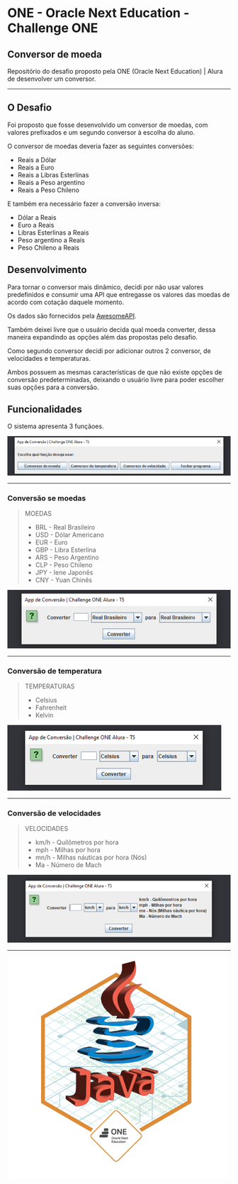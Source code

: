 # ONE - Oracle Next Education - Challenge ONE
## Conversor de moeda

Repositório do desafio proposto pela ONE (Oracle Next Education) | Alura de desenvolver um conversor.  

***

## O Desafio

Foi proposto que fosse desenvolvido um conversor de moedas, com valores prefixados e um segundo conversor à escolha do aluno.

O conversor de moedas deveria fazer as seguintes conversões:

* Reais a Dólar
* Reais a Euro
* Reais a Libras Esterlinas
* Reais a Peso argentino
* Reais a Peso Chileno

E também era necessário fazer a conversão inversa:

* Dólar a Reais
* Euro a Reais
* Libras Esterlinas a Reais
* Peso argentino a  Reais
* Peso Chileno a Reais

## Desenvolvimento

Para tornar o conversor mais dinâmico, decidi por não usar valores predefinidos e consumir uma API que entregasse os valores das moedas de acordo com cotação daquele momento.

Os dados são fornecidos pela [AwesomeAPI](https://docs.awesomeapi.com.br/api-de-moedas).

Também deixei livre que o usuário decida qual moeda converter, dessa maneira expandindo as opções além das propostas pelo desafio.

Como segundo conversor decidi por adicionar outros 2 conversor, de velocidades e temperaturas.

Ambos possuem as mesmas características de que não existe opções de conversão predeterminadas, deixando o usuário livre para poder escolher suas opções para a conversão.

## Funcionalidades

O sistema apresenta 3 funçãoes.

![Tela - Menu principal](resources/01-menu.png)

***

### Conversão se moedas

> MOEDAS
>
> * BRL - Real Brasileiro
> * USD - Dólar Americano
> * EUR - Euro
> * GBP - Libra Esterlina
> * ARS - Peso Argentino
> * CLP - Peso Chileno
> * JPY - Iene Japonês
> * CNY - Yuan Chinês

![Tela - Conversor de moedas](resources/02-moeda.png)

***

### Conversão de temperatura

> TEMPERATURAS
>
> * Celsius
> * Fahrenheit
> * Kelvin

![Tela - Conversor de temperaturas](resources/03-temperatura.png)

***

### Conversão de velocidades

> VELOCIDADES
>
> * km/h - Quilômetros por hora
> * mph - Milhas por hora
> * mn/h - Milhas náuticas por hora (Nós)
> * Ma - Número de Mach

![Tela - Conversor de velocidades](resources/04-velocidade.png)

***

![Badge](resources/cms_files_10224_1671211937Prancheta_8.png)
